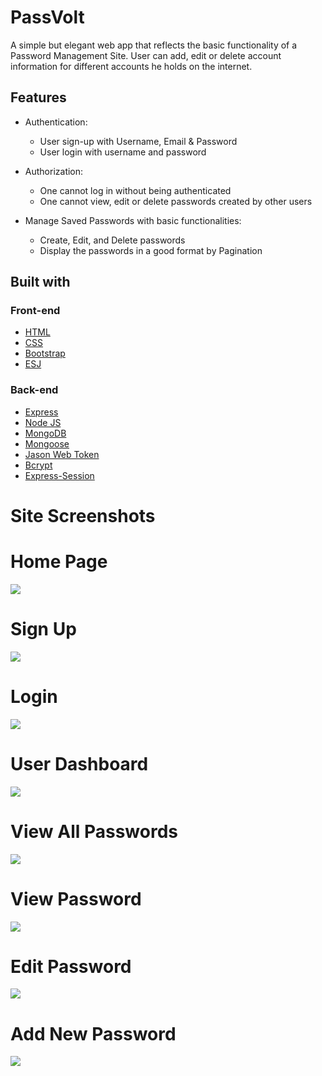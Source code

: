 # PassVolt
A simple but elegant web app that reflects the basic functionality of a Password Management Site. User can add, edit or delete account information for different accounts he holds on the internet. 


## Features

* Authentication:
  * User sign-up with Username, Email & Password
  * User login with username and password


* Authorization:
  * One cannot log in without being authenticated
  * One cannot view, edit or delete passwords created by other users

* Manage Saved Passwords with basic functionalities:

  * Create, Edit, and Delete passwords
  * Display the passwords in a good format by Pagination


## Built with

### Front-end
* [HTML](https://www.w3schools.com/html/)
* [CSS](https://www.w3schools.com/css/default.asp)
* [Bootstrap](https://getbootstrap.com/)
* [ESJ](http://ejs.co/)

### Back-end
* [Express](https://expressjs.com/)
* [Node JS](https://nodejs.org/en/)
* [MongoDB](https://www.mongodb.com/)
* [Mongoose](http://mongoosejs.com/)
* [Jason Web Token](https://jwt.io/)
* [Bcrypt](https://www.npmjs.com/package/bcrypt)
* [Express-Session](https://github.com/expressjs/session#express-session)

# Site Screenshots
# Home Page
![](ScreenShots/HomePage.png)

# Sign Up
![](ScreenShots/SignUp.png)

# Login
![](ScreenShots/Login.png)

# User Dashboard
![](ScreenShots/Dashboard.png)

# View All Passwords
![](ScreenShots/ViewAllPassword.png)

# View Password
![](ScreenShots/ViewPassword.png)

# Edit Password
![](ScreenShots/EditPassword.png)
# Add New Password
![](ScreenShots/AddNewPassword.png)



